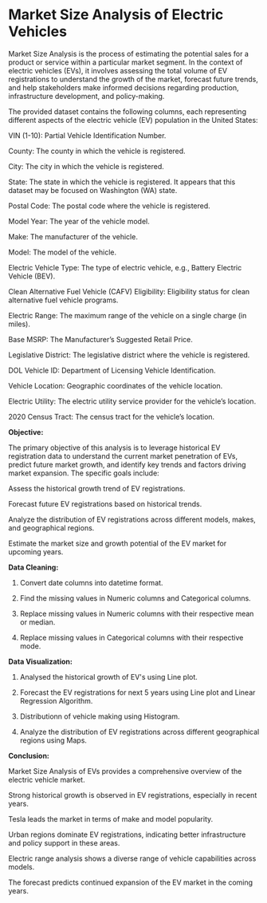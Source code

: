 # Market Size Analysis of Electric Vehicles

Market Size Analysis is the process of estimating the potential sales for a product or service within a particular market segment. In the context of electric vehicles (EVs), it involves assessing the total volume of EV registrations to understand the growth of the market, forecast future trends, and help stakeholders make informed decisions regarding production, infrastructure development, and policy-making.

The provided dataset contains the following columns, each representing different aspects of the electric vehicle (EV) population in the United States:

VIN (1-10): Partial Vehicle Identification Number.

County: The county in which the vehicle is registered.

City: The city in which the vehicle is registered.

State: The state in which the vehicle is registered. It appears that this dataset may be focused on Washington (WA) state.

Postal Code: The postal code where the vehicle is registered.

Model Year: The year of the vehicle model.

Make: The manufacturer of the vehicle.

Model: The model of the vehicle.

Electric Vehicle Type: The type of electric vehicle, e.g., Battery Electric Vehicle (BEV).

Clean Alternative Fuel Vehicle (CAFV) Eligibility: Eligibility status for clean alternative fuel vehicle programs.

Electric Range: The maximum range of the vehicle on a single charge (in miles).

Base MSRP: The Manufacturer’s Suggested Retail Price.

Legislative District: The legislative district where the vehicle is registered.

DOL Vehicle ID: Department of Licensing Vehicle Identification.

Vehicle Location: Geographic coordinates of the vehicle location.

Electric Utility: The electric utility service provider for the vehicle’s location.

2020 Census Tract: The census tract for the vehicle’s location.

**Objective:**

The primary objective of this analysis is to leverage historical EV registration data to understand the current market penetration of EVs, predict future market growth, and identify key trends and factors driving market expansion. The specific goals include:

Assess the historical growth trend of EV registrations.

Forecast future EV registrations based on historical trends.

Analyze the distribution of EV registrations across different models, makes, and geographical regions.

Estimate the market size and growth potential of the EV market for upcoming years.

**Data Cleaning:**

1. Convert date columns into datetime format.

2. Find the missing values in Numeric columns and Categorical columns.

3. Replace missing values in Numeric columns with their respective mean or median.

4. Replace missing values in Categorical columns with their respective mode.

**Data Visualization:**

1. Analysed the historical growth of EV's using Line plot.

2. Forecast the EV registrations for next 5 years using Line plot and Linear Regression Algorithm.

3. Distributionn of vehicle making using Histogram.

4. Analyze the distribution of EV registrations across different geographical regions using Maps.

**Conclusion:**

Market Size Analysis of EVs provides a comprehensive overview of the electric vehicle market.

Strong historical growth is observed in EV registrations, especially in recent years.

Tesla leads the market in terms of make and model popularity.

Urban regions dominate EV registrations, indicating better infrastructure and policy support in these areas.

Electric range analysis shows a diverse range of vehicle capabilities across models.

The forecast predicts continued expansion of the EV market in the coming years.

